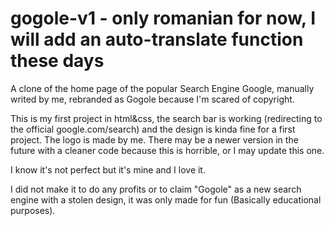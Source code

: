 # gogole-v1 - only romanian for now, I will add an auto-translate function these days
A clone of the home page of the popular Search Engine Google, manually writed by me, rebranded as Gogole because I'm scared of copyright.

This is my first project in html&css, the search bar is working (redirecting to the official google.com/search) and the design is kinda fine for a first project.
The logo is made by me.
There may be a newer version in the future with a cleaner code because this is horrible, or I may update this one.

I know it's not perfect but it's mine and I love it.

I did not make it to do any profits or to claim "Gogole" as a new search engine with a stolen design, it was only made for fun (Basically educational purposes).
